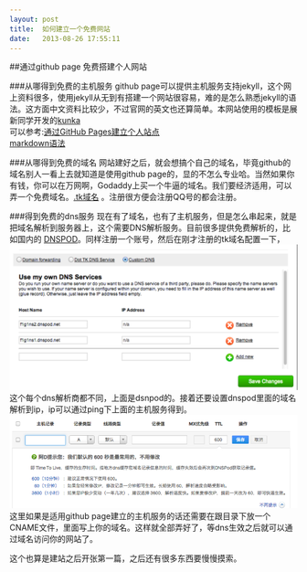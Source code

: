```yaml
---
layout: post
title:  如何建立一个免费网站
date:   2013-08-26 17:55:11
---
```


##通过github page 免费搭建个人网站

###从哪得到免费的主机服务
github page可以提供主机服务支持jekyll，这个网上资料很多，使用jekyll从无到有搭建一个网站很容易，难的是怎么熟悉jekyll的语法。这方面中文资料比较少，不过官网的英文也还算简单。本网站使用的模板是展新同学开发的[kunka](http://www.zhanxin.info/jekyll/2013-08-11-jekyll-theme-kunka.html)  
可以参考:[通过GitHub Pages建立个人站点](http://www.cnblogs.com/purediy/archive/2013/03/07/2948892.html)  
 [markdown语法](http://wowubuntu.com/)

###从哪得到免费的域名
网站建好之后，就会想搞个自己的域名，毕竟github的域名别人一看上去就知道是使用github page的，显的不怎么专业哈。当然如果你有钱，你可以在万网啊，Godaddy上买一个牛逼的域名。我们要经济适用，可以弄一个免费域名。[.tk域名](http://www.dot.tk/) 。注册很方便会注册QQ号的都会注册。

###得到免费的dns服务
现在有了域名，也有了主机服务，但是怎么串起来，就是把域名解析到服务器上，这个需要DNS解析服务。目前很多提供免费解析的，比如国内的 [DNSPOD](http://www.dnspod.cn)。同样注册一个账号，然后在刚才注册的tk域名配置一下，
![域名上得dns设置](/images/createblog/tk_dns.png)
这个每个dns解析商都不同，上面是dsnpod的。接着还要设置dnspod里面的域名解析到ip，ip可以通过ping下上面的主机服务得到。
![dnspod设置服务器ip](/images/createblog/dnspod_ip.png)
这里如果是适用github page建立的主机服务的话还需要在跟目录下放一个CNAME文件，里面写上你的域名。这样就全部弄好了，等dns生效之后就可以通过域名访问你的网站了。

  这个也算是建站之后开张第一篇，之后还有很多东西要慢慢摸索。
